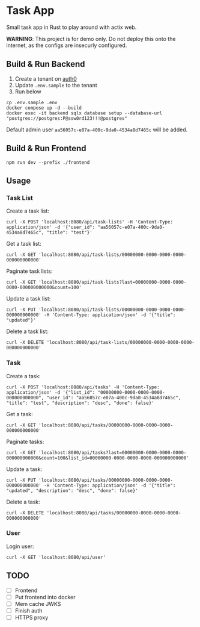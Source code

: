 # Task App
Small task app in Rust to play around with actix web.

**WARNING**: This project is for demo only. Do not deploy this onto the internet, as the configs are insecurly configured.

## Build & Run Backend
1. Create a tenant on [auth0](https://auth0.com/)
2. Update `.env.sample` to the tenant
3. Run below
```shell
cp .env.sample .env
docker compose up -d --build
docker exec -it backend sqlx database setup --database-url "postgres://postgres:P@ssw0rd123!!!@postgres"
```

Default admin user `aa56057c-e07a-400c-9da0-4534a8d7465c` will be added.

## Build & Run Frontend
```shell
npm run dev --prefix ./frontend
```

## Usage
### Task List
Create a task list:
```shell
curl -X POST 'localhost:8080/api/task-lists' -H 'Content-Type: application/json' -d '{"user_id": "aa56057c-e07a-400c-9da0-4534a8d7465c", "title": "test"}'
```

Get a task list:
```shell
curl -X GET 'localhost:8080/api/task-lists/00000000-0000-0000-0000-000000000000'
```

Paginate task lists:
```shell
curl -X GET 'localhost:8080/api/task-lists?last=00000000-0000-0000-0000-000000000000&count=100'
```

Update a task list:
```shell
curl -X PUT 'localhost:8080/api/task-lists/00000000-0000-0000-0000-000000000000' -H 'Content-Type: application/json' -d '{"title": "updated"}'
```

Delete a task list:
```shell
curl -X DELETE 'localhost:8080/api/task-lists/00000000-0000-0000-0000-000000000000'
```

### Task
Create a task:
```shell
curl -X POST 'localhost:8080/api/tasks' -H 'Content-Type: application/json' -d '{"list_id": "00000000-0000-0000-0000-000000000000", "user_id": "aa56057c-e07a-400c-9da0-4534a8d7465c", "title": "test", "description": "desc", "done": false}'
```

Get a task:
```shell
curl -X GET 'localhost:8080/api/tasks/00000000-0000-0000-0000-000000000000'
```

Paginate tasks:
```shell
curl -X GET 'localhost:8080/api/tasks?last=00000000-0000-0000-0000-000000000000&count=100&list_id=00000000-0000-0000-0000-000000000000'
```

Update a task:
```shell
curl -X PUT 'localhost:8080/api/tasks/00000000-0000-0000-0000-000000000000' -H 'Content-Type: application/json' -d '{"title": "updated", "description": "desc", "done": false}'
```

Delete a task:
```shell
curl -X DELETE 'localhost:8080/api/tasks/00000000-0000-0000-0000-000000000000'
```

### User
Login user:
```shell
curl -X GET 'localhost:8080/api/user'
```

## TODO
- [ ] Frontend
- [ ] Put frontend into docker
- [ ] Mem cache JWKS
- [ ] Finish auth
- [ ] HTTPS proxy
